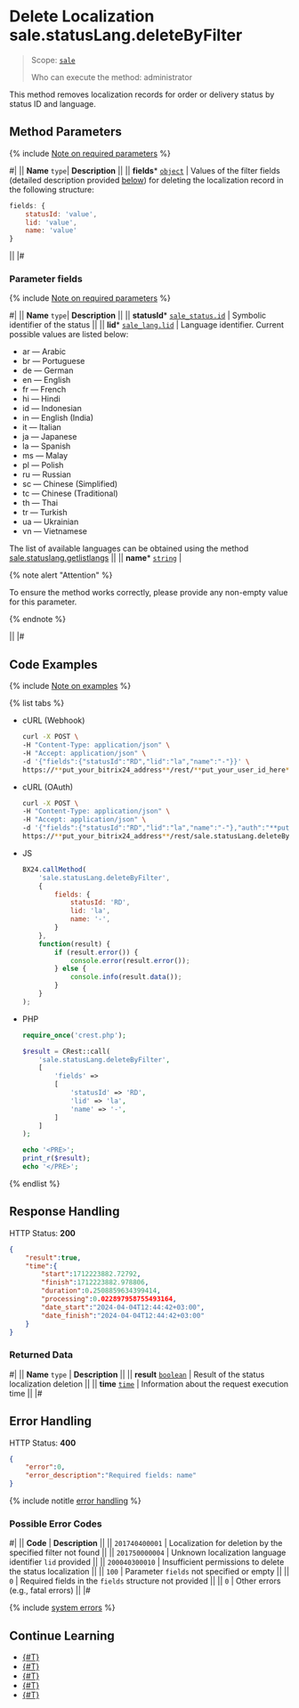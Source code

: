 # Delete Localization sale.statusLang.deleteByFilter

> Scope: [`sale`](../../scopes/permissions.md)
>
> Who can execute the method: administrator

This method removes localization records for order or delivery status by status ID and language.

## Method Parameters

{% include [Note on required parameters](../../../_includes/required.md) %}

#|
|| **Name**
`type`| **Description** ||
|| **fields***
[`object`](../../data-types.md) | Values of the filter fields (detailed description provided [below](#parametr-fields)) for deleting the localization record in the following structure:

```js
fields: {
    statusId: 'value',
    lid: 'value',
    name: 'value'
}
```

||
|#

### Parameter fields

{% include [Note on required parameters](../../../_includes/required.md) %}

#|
|| **Name**
`type`| **Description** ||
|| **statusId***
[`sale_status.id`](../data-types.md) | Symbolic identifier of the status ||
|| **lid***
[`sale_lang.lid`](../data-types.md) | Language identifier. Current possible values are listed below:

- ar — Arabic
- br — Portuguese
- de — German
- en — English
- fr — French
- hi — Hindi
- id — Indonesian
- in — English (India)
- it — Italian
- ja — Japanese
- la — Spanish
- ms — Malay
- pl — Polish
- ru — Russian
- sc — Chinese (Simplified)
- tc — Chinese (Traditional)
- th — Thai
- tr — Turkish
- ua — Ukrainian
- vn — Vietnamese

The list of available languages can be obtained using the method [sale.statuslang.getlistlangs](./sale-status-lang-get-list-langs.md) ||
|| **name***
[`string`](../../data-types.md) | 

{% note alert "Attention" %}

To ensure the method works correctly, please provide any non-empty value for this parameter.

{% endnote %}

||
|#

## Code Examples

{% include [Note on examples](../../../_includes/examples.md) %}

{% list tabs %}

- cURL (Webhook)

    ```bash
    curl -X POST \
    -H "Content-Type: application/json" \
    -H "Accept: application/json" \
    -d '{"fields":{"statusId":"RD","lid":"la","name":"-"}}' \
    https://**put_your_bitrix24_address**/rest/**put_your_user_id_here**/**put_your_webhook_here**/sale.statusLang.deleteByFilter
    ```

- cURL (OAuth)

    ```bash
    curl -X POST \
    -H "Content-Type: application/json" \
    -H "Accept: application/json" \
    -d '{"fields":{"statusId":"RD","lid":"la","name":"-"},"auth":"**put_access_token_here**"}' \
    https://**put_your_bitrix24_address**/rest/sale.statusLang.deleteByFilter
    ```

- JS

    ```js
    BX24.callMethod(
        'sale.statusLang.deleteByFilter',
        {
            fields: {
                statusId: 'RD',
                lid: 'la',
                name: '-',
            }
        },
        function(result) {
            if (result.error()) {
                console.error(result.error());
            } else {
                console.info(result.data());
            }
        }
    );
    ```

- PHP

    ```php
    require_once('crest.php');

    $result = CRest::call(
        'sale.statusLang.deleteByFilter',
        [
            'fields' =>
            [
                'statusId' => 'RD',
                'lid' => 'la',
                'name' => '-',
            ]
        ]
    );

    echo '<PRE>';
    print_r($result);
    echo '</PRE>';
    ```

{% endlist %}

## Response Handling

HTTP Status: **200**

```json
{
    "result":true,
    "time":{
        "start":1712223882.72792,
        "finish":1712223882.978806,
        "duration":0.2508859634399414,
        "processing":0.022897958755493164,
        "date_start":"2024-04-04T12:44:42+03:00",
        "date_finish":"2024-04-04T12:44:42+03:00"
    }
}
```

### Returned Data

#|
|| **Name**
`type` | **Description** ||
|| **result**
[`boolean`](../../data-types.md) | Result of the status localization deletion ||
|| **time**
[`time`](../../data-types.md) | Information about the request execution time ||
|#

## Error Handling

HTTP Status: **400**

```json
{
    "error":0,
    "error_description":"Required fields: name"
}
```

{% include notitle [error handling](../../../_includes/error-info.md) %}

### Possible Error Codes

#|
|| **Code** | **Description** ||
|| `201740400001` | Localization for deletion by the specified filter not found ||
|| `201750000004` | Unknown localization language identifier `lid` provided ||
|| `200040300010` | Insufficient permissions to delete the status localization ||
|| `100` | Parameter `fields` not specified or empty ||
|| `0` | Required fields in the `fields` structure not provided ||
|| `0` | Other errors (e.g., fatal errors) ||
|#

{% include [system errors](../../../_includes/system-errors.md) %}

## Continue Learning 

- [{#T}](./index.md)
- [{#T}](./sale-status-lang-get-list-langs.md)
- [{#T}](./sale-status-lang-add.md)
- [{#T}](./sale-status-lang-list.md)
- [{#T}](./sale-status-lang-get-fields.md)